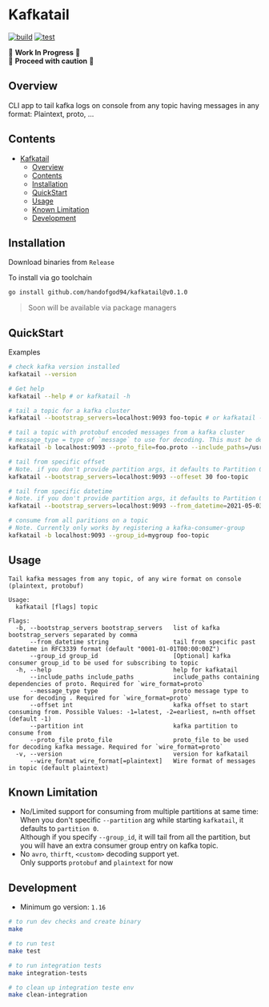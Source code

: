 # Kafkatail

[![build](https://github.com/HandOfGod94/kafkatail/actions/workflows/build.yml/badge.svg)](https://github.com/HandOfGod94/kafkatail/actions/workflows/build.yml)
[![test](https://github.com/HandOfGod94/kafkatail/actions/workflows/test.yml/badge.svg)](https://github.com/HandOfGod94/kafkatail/actions/workflows/test.yml)

:construction: **Work In Progress** :construction:  
:construction: **Proceed with caution** :construction:

## Overview

CLI app to tail kafka logs on console from any topic having messages in any format: Plaintext, proto, ...

## Contents
- [Kafkatail](#kafkatail)
  - [Overview](#overview)
  - [Contents](#contents)
  - [Installation](#installation)
  - [QuickStart](#quickstart)
  - [Usage](#usage)
  - [Known Limitation](#known-limitation)
  - [Development](#development)

## Installation

Download binaries from `Release`

To install via go toolchain
```sh
go install github.com/handofgod94/kafkatail@v0.1.0
```

> Soon will be available via package managers

## QuickStart

Examples
```sh
# check kafka version installed
kafkatail --version

# Get help
kafkatail --help # or kafkatail -h

# tail a topic for a kafka cluster
kafkatail --bootstrap_servers=localhost:9093 foo-topic # or kafkatail -b localhost:9093 foo-topic

# tail a topic with protobuf encoded messages from a kafka cluster
# message_type = type of `message` to use for decoding. This must be defined in `.proto` file.
kafkatail -b localhost:9093 --proto_file=foo.proto --include_paths=/usr/dir1,/usr/dir2 --message_type=Bar foo-topic

# tail from specific offset
# Note. if you don't provide partition args, it defaults to Partition 0
kafkatail --bootstrap_servers=localhost:9093 --offeset 30 foo-topic 

# tail from specific datetime
# Note. if you don't provide partition args, it defaults to Partition 0
kafkatail --bootstrap_servers=localhost:9093 --from_datetime=2021-05-03T12:30:00Z foo-topic 

# consume from all paritions on a topic
# Note. Currently only works by registering a kafka-consumer-group
kafkatail -b localhost:9093 --group_id=mygroup foo-topic
```

## Usage

```
Tail kafka messages from any topic, of any wire format on console (plaintext, protobuf)

Usage:
  kafkatail [flags] topic

Flags:
  -b, --bootstrap_servers bootstrap_servers   list of kafka bootstrap_servers separated by comma
      --from_datetime string                  tail from specific past datetime in RFC3339 format (default "0001-01-01T00:00:00Z")
      --group_id group_id                     [Optional] kafka consumer group_id to be used for subscribing to topic
  -h, --help                                  help for kafkatail
      --include_paths include_paths           include_paths containing dependencies of proto. Required for `wire_format=proto`
      --message_type type                     proto message type to use for decoding . Required for `wire_format=proto`
      --offset int                            kafka offset to start consuming from. Possible Values: -1=latest, -2=earliest, n=nth offset (default -1)
      --partition int                         kafka partition to consume from
      --proto_file proto_file                 proto_file to be used for decoding kafka message. Required for `wire_format=proto`
  -v, --version                               version for kafkatail
      --wire_format wire_format[=plaintext]   Wire format of messages in topic (default plaintext)

```

## Known Limitation

* No/Limited support for consuming from multiple partitions at same time:
  When you don't specific `--partition` arg while starting `kafkatail`, it defaults to `partition 0`.  
  Although if you specify `--group_id`, it will tail from all the partition, but you will have an extra consumer group entry
  on kafka topic.
* No `avro`, `thirft`, `<custom>` decoding support yet.  
  Only supports `protobuf` and `plaintext` for now

## Development
* Minimum go version: `1.16`

```sh
# to run dev checks and create binary
make

# to run test
make test

# to run integration tests
make integration-tests

# to clean up integration teste env
make clean-integration
```
